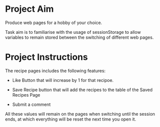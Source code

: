 # Project Aim

Produce web pages for a hobby of your choice.

Task aim is to familiarise with the usage of sessionStorage to allow variables to remain stored between the switching of different web pages.

# Project Instructions

The recipe pages includes the following features:

- Like Button that will increase by 1 for that recipoe.

- Save Recipe button that will add the recipes to the table of the Saved Recipes Page

- Submit a comment

All these values will remain on the pages when switching until the session ends, at which everything will be reset the next time you open it.
